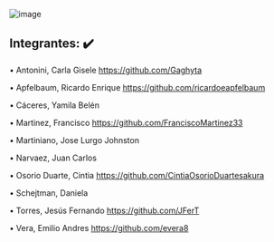 
![image](https://user-images.githubusercontent.com/63260839/192121859-9cc65987-f4a9-4af1-9229-cc4421fc07b6.png)


## Integrantes: :heavy_check_mark:


•	Antonini, Carla Gisele
  https://github.com/Gaghyta

•	Apfelbaum, Ricardo Enrique
   https://github.com/ricardoeapfelbaum

•	Cáceres, Yamila Belén

•	Martinez, Francisco 
  https://github.com/FranciscoMartinez33
  
•	Martiniano, Jose Lurgo Johnston

•	Narvaez, Juan Carlos 

•	Osorio Duarte, Cintia 
  https://github.com/CintiaOsorioDuartesakura

•	Schejtman, Daniela 

• Torres, Jesús Fernando 
  https://github.com/JFerT

•	Vera, Emilio Andres
  https://github.com/evera8

